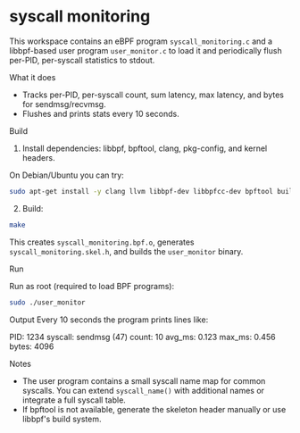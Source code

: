 # syscall monitoring

This workspace contains an eBPF program `syscall_monitoring.c` and a libbpf-based user program `user_monitor.c` to load it and periodically flush per-PID, per-syscall statistics to stdout.

What it does
- Tracks per-PID, per-syscall count, sum latency, max latency, and bytes for sendmsg/recvmsg.
- Flushes and prints stats every 10 seconds.

Build
1. Install dependencies: libbpf, bpftool, clang, pkg-config, and kernel headers.

On Debian/Ubuntu you can try:

```bash
sudo apt-get install -y clang llvm libbpf-dev libbpfcc-dev bpftool build-essential pkg-config linux-headers-$(uname -r)
```

2. Build:

```bash
make
```

This creates `syscall_monitoring.bpf.o`, generates `syscall_monitoring.skel.h`, and builds the `user_monitor` binary.

Run

Run as root (required to load BPF programs):

```bash
sudo ./user_monitor
```

Output
Every 10 seconds the program prints lines like:

PID: 1234  syscall: sendmsg (47)  count: 10  avg_ms: 0.123  max_ms: 0.456  bytes: 4096

Notes
- The user program contains a small syscall name map for common syscalls. You can extend `syscall_name()` with additional names or integrate a full syscall table.
- If bpftool is not available, generate the skeleton header manually or use libbpf's build system.
